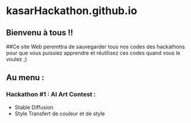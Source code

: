 # kasarHackathon.github.io

## Bienvenu à tous !!
##Ce site Web peremttra de sauvegarder tous nos codes des hackathons pour que vous puissiez apprendre et réutilisez ces codes quand vous le voulez ;) 
## Au menu :  
### Hackathon #1 : AI Art Contest :
* Stable Diffusion
* Style Transfert de couleur et de style 



